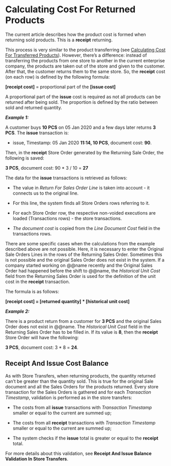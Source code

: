 # Calculating Cost For Returned Products

The current article describes how the product cost is formed when returning sold products. This is a <b>receipt</b> returning. 

This process is very similar to the product transferring (see [Calculating Cost For Transferred Products](https://github.com/ErpNetDocs/tech/blob/master/modules/logistics/logistics-common-module-concepts/goods-cost/original-cost-calculation/calculating-cost-for-transferred-products.md)). However, there’s а difference: instead of transferring the products from one store to another in the current enterprise company, the products are taken out of the store and given to the customer. After that, the customer returns them to the same store. So, the <b>receipt</b> cost (on each row) is defined by the following formula:

<b>[receipt cost]</b> = proportional part of the <b> [issue cost]</b>

A proportional part of the <b>issue</b> cost is required as not all products can be returned after being sold. The proportion is defined by the ratio between sold and returned quantity.

<b><i>Example 1:</b></i>

A customer buys <b>10 PCS</b> on 05 Jan 2020 and a few days later returns <b>3 PCS</b>. The <b>issue</b> transaction is:

- issue, Timestamp: 05 Jan 2020 <b>11:14, 10 PCS</b>, document cost: <b>90</b>.

Then, in the <b>receipt</b> Store Order generated by the Returning Sale Order, the following is saved:

<b>3 PCS</b>, document cost: 90 * 3 / 10 = <b>27</b>

The data for the <b>issue</b> transactions is retrieved as follows: 

- The value in <i>Return For Sales Order Line</i> is taken into account - it connects us to the original line.

- For this line, the system finds all Store Orders rows referring to it.

- For each Store Order row, the respective non-voided executions are loaded (Transactions rows) - the store transactions. 

- <i>The document cost</i> is copied from the <i>Line Document Cost</i> field in the transactions rows.

There are some specific cases when the calculations from the example described above are not possible. Here, it is necessary to enter the Original Sale Orders Lines in the rows of the Returning Sales Order. Sometimes this is not possible and the original Sales Order does not exist in the system. If a company started working on @@name recently and the Original Sales Order had happened before the shift to @@name, the <i>Historical Unit Cost</i> field from the Returning Sales Order is used for the definition of the unit cost in the <b>receipt</b> transaction. 

The formula is as follows:

<b>[receipt cost] = [returned quantity] * [historical unit cost]</b>

<i><b>Example 2:</b></i>

There is a product return from a customer for <b>3 PCS</b> and the original Sales Order does not exist in @@name. The <i>Historical Unit Cost</i> field in the Returning Sales Order has to be filled in. If its value is <b>8</b>, then the <b>receipt</b> Store Order will have the following: 

<b>3 PCS</b>, document cost: 3 * 8 = <b>24</b>.

## Receipt And Issue Cost Balance

As with Store Transfers, when returning products, the quantity returned can’t be greater than the quantity sold. This is true for the original Sale document and all the Sales Orders for the products returned. Every store transaction for the Sales Orders is gathered and for each <i>Transaction Timestamp</i>, validation is performed as in the store transfers:

- The costs from all <b>issue</b> transactions with <i>Transaction Timestamp</i> smaller or equal to the current are summed up;

- The costs from all <b>receipt</b> transactions with <i>Transaction Timestamp</i> smaller or equal to the current are summed up;

- The system checks if the <b>issue</b> total is greater or equal to the <b>receipt</b> total.

For more details about this validation, see <b>Receipt And Issue Balance Validation In Store Transfers</b>.

